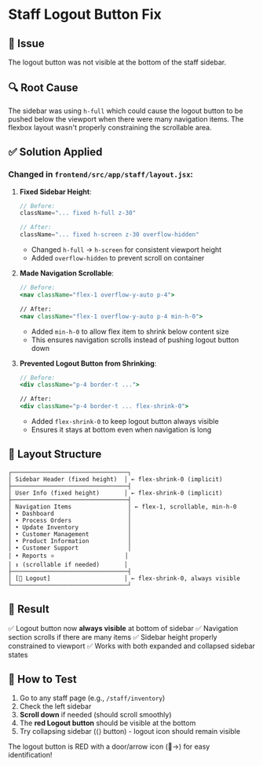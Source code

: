 # Staff Logout Button Fix

## 🐛 Issue
The logout button was not visible at the bottom of the staff sidebar.

## 🔍 Root Cause
The sidebar was using `h-full` which could cause the logout button to be pushed below the viewport when there were many navigation items. The flexbox layout wasn't properly constraining the scrollable area.

## ✅ Solution Applied

### Changed in `frontend/src/app/staff/layout.jsx`:

1. **Fixed Sidebar Height**:
   ```jsx
   // Before:
   className="... fixed h-full z-30"
   
   // After:
   className="... fixed h-screen z-30 overflow-hidden"
   ```
   - Changed `h-full` → `h-screen` for consistent viewport height
   - Added `overflow-hidden` to prevent scroll on container

2. **Made Navigation Scrollable**:
   ```jsx
   // Before:
   <nav className="flex-1 overflow-y-auto p-4">
   
   // After:
   <nav className="flex-1 overflow-y-auto p-4 min-h-0">
   ```
   - Added `min-h-0` to allow flex item to shrink below content size
   - This ensures navigation scrolls instead of pushing logout button down

3. **Prevented Logout Button from Shrinking**:
   ```jsx
   // Before:
   <div className="p-4 border-t ...">
   
   // After:
   <div className="p-4 border-t ... flex-shrink-0">
   ```
   - Added `flex-shrink-0` to keep logout button always visible
   - Ensures it stays at bottom even when navigation is long

## 📐 Layout Structure

```
┌─────────────────────────────────┐
│ Sidebar Header (fixed height)  │ ← flex-shrink-0 (implicit)
├─────────────────────────────────┤
│ User Info (fixed height)       │ ← flex-shrink-0 (implicit)
├─────────────────────────────────┤
│ Navigation Items                │ ← flex-1, scrollable, min-h-0
│ • Dashboard                     │
│ • Process Orders                │
│ • Update Inventory              │
│ • Customer Management           │
│ • Product Information           │
│ • Customer Support              │
│ • Reports ⭐                    │
│ ↕ (scrollable if needed)       │
├─────────────────────────────────┤
│ [🚪 Logout]                     │ ← flex-shrink-0, always visible
└─────────────────────────────────┘
```

## 🎯 Result
✅ Logout button now **always visible** at bottom of sidebar
✅ Navigation section scrolls if there are many items
✅ Sidebar height properly constrained to viewport
✅ Works with both expanded and collapsed sidebar states

## 🧪 How to Test
1. Go to any staff page (e.g., `/staff/inventory`)
2. Check the left sidebar
3. **Scroll down** if needed (should scroll smoothly)
4. The **red Logout button** should be visible at the bottom
5. Try collapsing sidebar (⟨⟩ button) - logout icon should remain visible

The logout button is RED with a door/arrow icon (🚪→) for easy identification!
